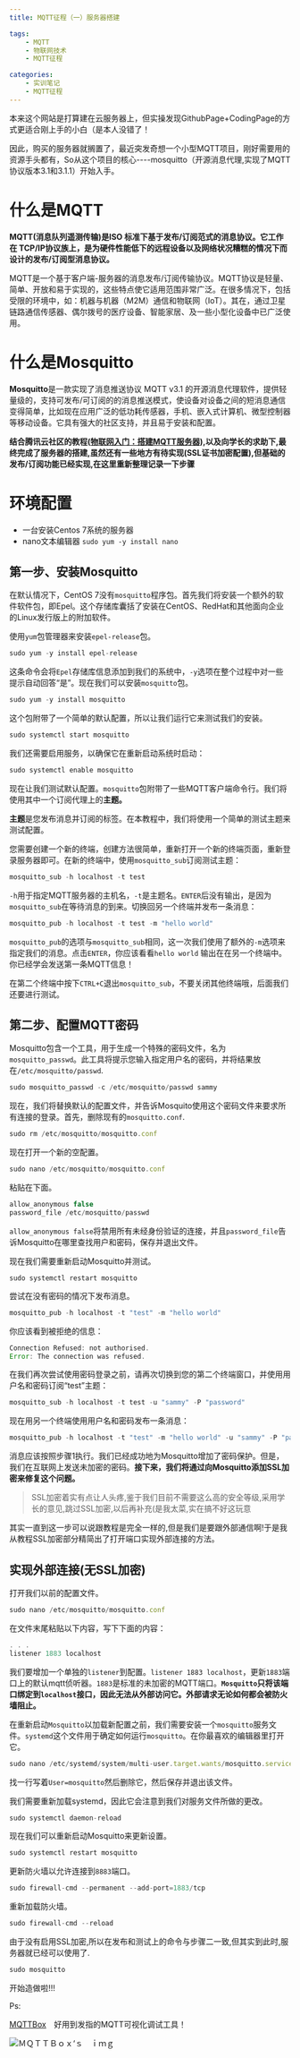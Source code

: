 ```yaml
---
title: MQTT征程（一）服务器搭建

tags:
	- MQTT
	- 物联网技术
	- MQTT征程

categories:
  	- 实训笔记
	- MQTT征程
---
```


​		本来这个网站是打算建在云服务器上，但实操发现GithubPage+CodingPage的方式更适合刚上手的小白（是本人没错了！

​		因此，购买的服务器就搁置了，最近突发奇想一个小型MQTT项目，刚好需要用的资源手头都有，So从这个项目的核心----mosquitto（开源消息代理,实现了MQTT协议版本3.1和3.1.1）开始入手。

# 什么是MQTT

**MQTT(消息队列遥测传输)是ISO 标准下基于发布/订阅范式的消息协议。它工作在 TCP/IP协议族上，是为硬件性能低下的远程设备以及网络状况糟糕的情况下而设计的发布/订阅型消息协议。**

​		MQTT是一个基于客户端-服务器的消息发布/订阅传输协议。MQTT协议是轻量、简单、开放和易于实现的，这些特点使它适用范围非常广泛。在很多情况下，包括受限的环境中，如：机器与机器（M2M）通信和物联网（IoT）。其在，通过卫星链路通信传感器、偶尔拨号的医疗设备、智能家居、及一些小型化设备中已广泛使用。

# 什么是Mosquitto

**Mosquitto**是一款实现了消息推送协议 MQTT v3.1 的开源消息代理软件，提供轻量级的，支持可发布/可订阅的的消息推送模式，使设备对设备之间的短消息通信变得简单，比如现在应用广泛的低功耗传感器，手机、嵌入式计算机、微型控制器等移动设备。它具有强大的社区支持，并且易于安装和配置。



**结合腾讯云社区的教程([物联网入门：搭建MQTT服务器](https://cloud.tencent.com/developer/article/1161563)),以及向学长的求助下,最终完成了服务器的搭建,虽然还有一些地方有待实现(SSL证书加密配置),但基础的发布/订阅功能已经实现,在这里重新整理记录一下步骤**

# 环境配置

+ 一台安装Centos 7系统的服务器
+ nano文本编辑器 `sudo yum -y install nano`

## **第一步、安装Mosquitto**

在默认情况下，CentOS 7没有`mosquitto`程序包。首先我们将安装一个额外的软件软件包，即Epel。这个存储库囊括了安装在CentOS、RedHat和其他面向企业的Linux发行版上的附加软件。

使用`yum`包管理器来安装`epel-release`包。

```javascript
sudo yum -y install epel-release
```

这条命令会将`Epel`存储库信息添加到我们的系统中，`-y`选项在整个过程中对一些提示自动回答“是”。现在我们可以安装`mosquitto`包。

```javascript
sudo yum -y install mosquitto
```

这个包附带了一个简单的默认配置，所以让我们运行它来测试我们的安装。

```javascript
sudo systemctl start mosquitto
```

我们还需要启用服务，以确保它在重新启动系统时启动：

```javascript
sudo systemctl enable mosquitto
```

现在让我们测试默认配置。`mosquitto`包附带了一些MQTT客户端命令行。我们将使用其中一个订阅代理上的**主题。**

**主题**是您发布消息并订阅的标签。在本教程中，我们将使用一个简单的测试主题来测试配置。

您需要创建一个新的终端，创建方法很简单，重新打开一个新的终端页面，重新登录服务器即可。在新的终端中，使用`mosquitto_sub`订阅测试主题：

```javascript
mosquitto_sub -h localhost -t test
```

`-h`用于指定MQTT服务器的主机名，`-t`是主题名。`ENTER`后没有输出，是因为`mosquitto_sub`在等待消息的到来。切换回另一个终端并发布一条消息：

```javascript
mosquitto_pub -h localhost -t test -m "hello world"
```

`mosquitto_pub`的选项与`mosquitto_sub`相同，这一次我们使用了额外的`-m`选项来指定我们的消息。点击`ENTER`，你应该看看`hello world` 输出在在另一个终端中。你已经学会发送第一条MQTT信息！

在第二个终端中按下`CTRL+C`退出`mosquitto_sub`，不要关闭其他终端哦，后面我们还要进行测试。



## **第二步、配置MQTT密码**

Mosquitto包含一个工具，用于生成一个特殊的密码文件，名为`mosquitto_passwd`。此工具将提示您输入指定用户名的密码，并将结果放在`/etc/mosquitto/passwd`.

```javascript
sudo mosquitto_passwd -c /etc/mosquitto/passwd sammy
```

现在，我们将替换默认的配置文件，并告诉Mosquito使用这个密码文件来要求所有连接的登录。首先，删除现有的`mosquitto.conf`.

```javascript
sudo rm /etc/mosquitto/mosquitto.conf
```

现在打开一个新的空配置。

```javascript
sudo nano /etc/mosquitto/mosquitto.conf
```

粘贴在下面。

```javascript
allow_anonymous false
password_file /etc/mosquitto/passwd
```

`allow_anonymous false`将禁用所有未经身份验证的连接，并且`password_file`告诉Mosquitto在哪里查找用户和密码，保存并退出文件。

现在我们需要重新启动Mosquitto并测试。

```
sudo systemctl restart mosquitto
```

尝试在没有密码的情况下发布消息。

```javascript
mosquitto_pub -h localhost -t "test" -m "hello world"
```

你应该看到被拒绝的信息：

```javascript
Connection Refused: not authorised.
Error: The connection was refused.
```

在我们再次尝试使用密码登录之前，请再次切换到您的第二个终端窗口，并使用用户名和密码订阅“test”主题：

```javascript
mosquitto_sub -h localhost -t test -u "sammy" -P "password"
```

现在用另一个终端使用用户名和密码发布一条消息：

```javascript
mosquitto_pub -h localhost -t "test" -m "hello world" -u "sammy" -P "password"
```

消息应该按照步骤1执行。我们已经成功地为Mosquitto增加了密码保护。但是，我们在互联网上发送未加密的密码。**接下来，我们将通过向Mosquitto添加SSL加密来修复这个问题。**

> SSL加密着实有点让人头疼,鉴于我们目前不需要这么高的安全等级,采用学长的意见,跳过SSL加密,以后再补充(是我太菜,实在搞不好这玩意



其实一直到这一步可以说跟教程是完全一样的,但是我们是要跟外部通信啊!于是我从教程SSL加密部分精简出了打开端口实现外部连接的方法。

## 实现外部连接(无SSL加密)

打开我们以前的配置文件。

```javascript
sudo nano /etc/mosquitto/mosquitto.conf
```

在文件末尾粘贴以下内容，写下下面的内容：

```javascript
. . .
listener 1883 localhost
```

我们要增加一个单独的`listener`到配置。`listener 1883 localhost`，更新`1883`端口上的默认mqtt侦听器。`1883`是标准的未加密的MQTT端口。**`Mosquitto`只将该端口绑定到`localhost`接口，因此无法从外部访问它。外部请求无论如何都会被防火墙阻止。**

在重新启动`Mosquitto`以加载新配置之前，我们需要安装一个`mosquitto`服务文件。`systemd`这个文件用于确定如何运行`mosquitto`。在你最喜欢的编辑器里打开它。

```javascript
sudo nano /etc/systemd/system/multi-user.target.wants/mosquitto.service
```

找一行写着`User=mosquitto`然后删除它，然后保存并退出该文件。

我们需要重新加载systemd，因此它会注意到我们对服务文件所做的更改。

```javascript
sudo systemctl daemon-reload
```

现在我们可以重新启动Mosquitto来更新设置。

```javascript
sudo systemctl restart mosquitto
```

更新防火墙以允许连接到`8883`端口。

```javascript
sudo firewall-cmd --permanent --add-port=1883/tcp
```

重新加载防火墙。

```javascript
sudo firewall-cmd --reload
```

由于没有启用SSL加密,所以在发布和测试上的命令与步骤二一致,但其实到此时,服务器就已经可以使用了.

```javascript
sudo mosquitto
```

开始造做啦!!!

Ps:

[MQTTBox](http://workswithweb.com/mqttbox.html)　好用到发指的MQTT可视化调试工具！

![ＭＱＴＴＢｏｘ‘ｓ　ｉｍｇ](https://img-blog.csdnimg.cn/20200529202438315.png?x-oss-process=image/watermark,type_ZmFuZ3poZW5naGVpdGk,shadow_10,text_aHR0cHM6Ly9ibG9nLmNzZG4ubmV0L3p6ajA0MzdfQ1NETg==,size_16,color_FFFFFF,t_70)